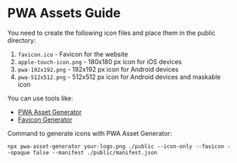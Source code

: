 # PWA Assets Guide

You need to create the following icon files and place them in the public directory:

1. `favicon.ico` - Favicon for the website
2. `apple-touch-icon.png` - 180x180 px icon for iOS devices
3. `pwa-192x192.png` - 192x192 px icon for Android devices
4. `pwa-512x512.png` - 512x512 px icon for Android devices and maskable icon

You can use tools like:

- [PWA Asset Generator](https://github.com/onderceylan/pwa-asset-generator)
- [Favicon Generator](https://realfavicongenerator.net/)

Command to generate icons with PWA Asset Generator:

```
npx pwa-asset-generator your-logo.png ./public --icon-only --favicon --opaque false --manifest ./public/manifest.json
```
